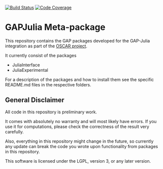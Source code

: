 [![Build Status](https://travis-ci.com/oscar-system/GAPJulia.svg?branch=master)](https://travis-ci.com/oscar-system/GAPJulia)
[![Code Coverage](https://codecov.io/github/oscar-system/GAPJulia/coverage.svg?branch=master&token=)](https://codecov.io/gh/oscar-system/GAPJulia)

# GAPJulia Meta-package

This repository contains the GAP packages developed for the GAP-Julia integration as part of the
[OSCAR project](http://oscar.computeralgebra.de).

It currently consist of the packages
* JuliaInterface
* JuliaExperimental

For a description of the packages and how to install them see the specific README.md files in the respective folders.

## General Disclaimer

All code in this repository is preliminary work.

It comes with absolutely no warranty and will most likely have errors. If you use it for computations, please check the correctness of the result very carefully.

Also, everything in this repository might change in the future, so currently any update can break the code you wrote upon functionality from packages in this repository.

This software is licensed under the LGPL, version 3, or any later version.
